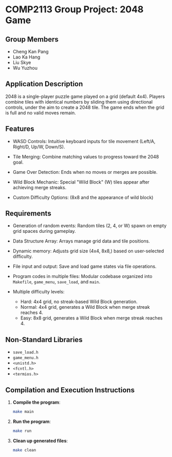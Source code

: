 # COMP2113 Group Project: 2048 Game

## Group Members
- Cheng Kan Pang
- Lao Ka Hang
- Liu Skye
- Wu Yuzhou

## Application Description
2048 is a single-player puzzle game played on a grid (default 4x4). Players combine tiles with identical numbers by sliding them using directional controls, under the aim to create a 2048 tile. The game ends when the grid is full and no valid moves remain.

## Features
- WASD Controls: Intuitive keyboard inputs for tile movement (Left/A, Right/D, Up/W, Down/S).

- Tile Merging: Combine matching values to progress toward the 2048 goal.

- Game Over Detection: Ends when no moves or merges are possible.

- Wild Block Mechanic: Special "Wild Block" (W) tiles appear after achieving merge streaks.

- Custom Difficulty Options: (8x8 and the appearance of wild block)

## Requirements

- Generation of random events: Random tiles (2, 4, or W) spawn on empty grid spaces during gameplay.

- Data Structure Array: Arrays manage grid data and tile positions.

- Dynamic memory: Adjusts grid size (4x4, 8x8,) based on user-selected difficulty.

- File input and output: Save and load game states via file operations.

- Program codes in multiple files: Modular codebase organized into ```Makefile```, ```game_menu```, ```save_load```, and ```main```.

- Multiple difficulty levels:
  * Hard: 4x4 grid, no streak-based Wild Block generation.
  * Normal: 4x4 grid, generates a Wild Block when merge streak reaches 4.
  * Easy: 8x8 grid, generates a Wild Block when merge streak reaches 4.

## Non-Standard Libraries
- `save_load.h`
- `game_menu.h`
- `<unistd.h>`
- `<fcntl.h>`
- `<termios.h>`

## Compilation and Execution Instructions
1. **Compile the program**:
   ```bash
   make main
   ```
2. **Run the program**:
   ```bash
   make run
   ```
3. **Clean up generated files**:
   ```bash
   make clean
   ```
